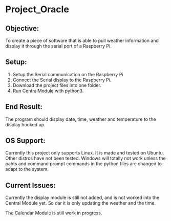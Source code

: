 # Project_Oracle
## Objective: 
To create a piece of software that is able to pull weather information and display it through the serial port of a Raspberry Pi. 

## Setup: 
  1. Setup the Serial communication on the Raspberry Pi
  2. Connect the Serial display to the Raspberry Pi. 
  3. Download the project files into one folder. 
  4. Run CentralModule with python3. 
 
 ## End Result: 
 The program should display date, time, weather and temperature to the display hooked up. 
 
 ## OS Support: 
 Currently this project only supports Linux. It is made and tested on Ubuntu. Other distros have not been tested. Windows will totally not work unless the pahts and command prompt commands in the python files are changed to adapt to the system. 

 ## Current Issues:
 Currently the display module is still not added, and is not worked into the Central Module yet. So dar it is only updating the weather and the time. 
 
 The Calendar Module is still work in progress. 
